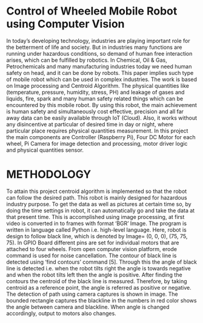 # Control of Wheeled Mobile Robot using Computer Vision
In today’s developing technology,
industries are playing important role for the
betterment of life and society. But in industries
many functions are running under hazardous
conditions, so demand of human free interaction
arises, which can be fulfilled by robotics. In
Chemical, Oil & Gas, Petrochemicals and many
manufacturing industries today we need human
safety on head, and it can be done by robots. This
paper implies such type of mobile robot which can
be used in complex industries. The work is based on
Image processing and Centroid Algorithm. The
physical quantities like (temperature, pressure,
humidity, stress, PH) and leakage of gases and
liquids, fire, spark and many human safety related
things which can be encountered by this mobile
robot. By using this robot, the main achievement is
human safety and simultaneously cost effective,
precision and all far away data can be easily
available through IoT (Cloud). Also, it works
without any disincentive at particular of desired
time in day or night, where particular place requires
physical quantities measurement. In this project the
main components are Controller (Raspberry Pi),
Four DC Motor for each wheel, Pi Camera for
image detection and processing, motor driver logic
and physical quantities sensor.

# METHODOLOGY
To attain this project centroid algorithm is
implemented so that the robot can follow the desired
path. This robot is mainly designed for hazardous
industry purpose. To get the data as well as pictures
at certain time so, by doing the time settings in
robot, it can automatically go and take the data at
that present time. This is accomplished using image
processing, at first video is converted in to frames
with format ‘BGR’ Image. The program is written
in language called Python i.e. high-level language.
Here, robot is design to follow black line, which is
denoted by Image= (0, 0, 0), (75, 75, 75). In GPIO
Board different pins are set for individual motors
that are attached to four wheels. From open
computer vision platform, erode command is used
for noise cancellation. The contour of black line is
detected using ‘find contours’ command [5].
Through this the angle of black line is detected i.e.
when the robot tilts right the angle is towards
negative and when the robot tilts left then the angle
is positive. After finding the contours the centroid
of the black line is measured. Therefore, by taking
centroid as a reference point, the angle is referred as
positive or negative.
The detection of path using camera captures is
shown in image. The bounded rectangle captures
the blackline in the numbers in red color shows the
angle between camera and blackline. When angle is
changed accordingly, output to motors also
changes.


